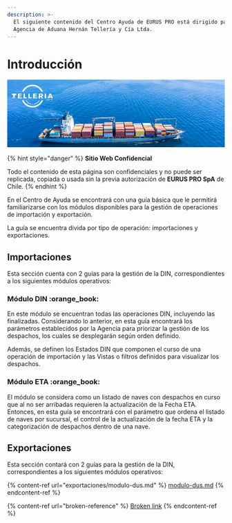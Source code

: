 ```yaml
---
description: >-
  El siguiente contenido del Centro Ayuda de EURUS PRO está dirigido para la
  Agencia de Aduana Hernán Tellería y Cía Ltda.
---
```


# Introducción

![Agencia de Aduanas Hernán Tellería Ltda.](.gitbook/assets/cargo-ship-telleria-800x250.png)

{% hint style="danger" %}
**Sitio Web Confidencial**

Todo el contenido de esta página son confidenciales y no puede ser replicada, copiada o usada sin la previa autorización de **EURUS PRO SpA** de Chile.
{% endhint %}

En el Centro de Ayuda se encontrará con una guía básica que le permitirá familiarizarse con los módulos disponibles para la gestión de operaciones de importación y exportación.

La guía se encuentra divida por tipo de operación: importaciones y exportaciones.

## Importaciones

Esta sección cuenta con 2 guías para la gestión de la DIN, correspondientes a los siguientes módulos operativos:

### Módulo DIN  :orange\_book:&#x20;

En este módulo se encuentran todas las operaciones DIN, incluyendo las finalizadas. Considerando lo anterior, en esta guía encontrará los parámetros establecidos por la Agencia para priorizar la gestión de los despachos, los cuales se desplegarán según orden definido.&#x20;

Además, se definen los Estados DIN que componen el curso de una operación de importación y las Vistas o filtros definidos para visualizar los despachos.

### Módulo ETA :orange\_book:&#x20;

El módulo se considera como un listado de naves con despachos en curso que al no ser arribadas requieren la actualización de la Fecha ETA. Entonces, en esta guía se encontrará con el parámetro que ordena el listado de naves por sucursal, el control de la actualización de la fecha ETA y la categorización de despachos dentro de una nave.

## Exportaciones

Esta sección contará con 2 guías para la gestión de la DIN, correspondientes a los siguientes módulos operativos:

{% content-ref url="exportaciones/modulo-dus.md" %}
[modulo-dus.md](exportaciones/modulo-dus.md)
{% endcontent-ref %}

{% content-ref url="broken-reference" %}
[Broken link](broken-reference)
{% endcontent-ref %}
